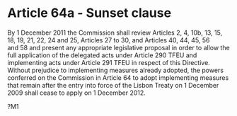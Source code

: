 # Article 64a - Sunset clause


By 1 December 2011 the Commission shall review Articles 2, 4, 10b, 13, 15, 18, 19, 21, 22, 24 and 25, Articles 27 to 30, and Articles 40, 44, 45, 56 and 58 and present any appropriate legislative proposal in order to allow the full application of the delegated acts under Article 290 TFEU and implementing acts under Article 291 TFEU in respect of this Directive. Without prejudice to implementing measures already adopted, the powers conferred on the Commission in Article 64 to adopt implementing measures that remain after the entry into force of the Lisbon Treaty on 1 December 2009 shall cease to apply on 1 December 2012.

?M1
